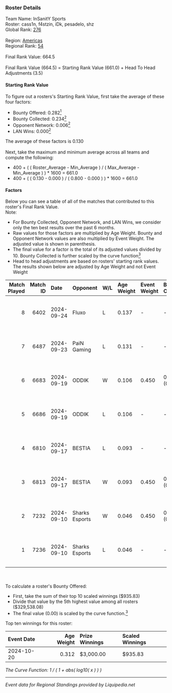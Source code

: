### Roster Details<br />
Team Name: InSanitY Sports<br />
Roster: cass1n, f4stzin, iDk, pesadelo, shz<br />
Global Rank: [276](../standings_global.md)<br />
<br />
Region: [Americas]( ../standings_americas.md)<br />
Regional Rank: [54]( ../standings_americas.md)<br />
<br />
Final Rank Value:  664.5<br />
<br />
Final Rank Value (664.5) = Starting Rank Value (661.0) + Head To Head Adjustments (3.5)<br />

#### Starting Rank Value<br />
To figure out a rosters's Starting Rank Value, first take the average of these four factors:<br />
- Bounty Offered: 0.282[<sup>1</sup>](#table2)
- Bounty Collected: 0.234[<sup>2</sup>](#table1)
- Opponent Network: 0.006[<sup>2</sup>](#table1)
- LAN Wins: 0.000[<sup>2</sup>](#table1)

The average of these factors is 0.130<br />
<br />
Next, take the maximum and minimum average across all teams and compute the following:<br />
- 400 + ( ( Roster_Average - Min_Average ) / ( Max_Average - Min_Average ) ) * 1600 = 661.0
- 400 + ( ( 0.130 - 0.000 ) / ( 0.800 - 0.000 ) ) * 1600 = 661.0


#### Factors<br />
Below you can see a table of all of the matches that contributed to this roster's Final Rank Value.<br />
Note:<br />

- For Bounty Collected, Opponent Network, and LAN Wins, we consider only the ten best results over the past 6 months.
- Raw values for those factors are multiplied by Age Weight. Bounty and Opponent Network values are also multiplied by Event Weight. The adjusted value is shown in parenthesis.
- The final value for a factor is the total of its adjusted values divided by 10. Bounty Collected is further scaled by the curve function[<sup>3</sup>](#curveFunction)
- Head to head adjustments are based on rosters' starting rank values. The results shown below are adjusted by Age Weight and not Event Weight
<span id="table1"></span><br />


| Match Played | Match ID | Date       | Opponent       | W/L | Age Weight | Event Weight | Bounty Collected | Opponent Network | LAN Wins  | H2H Adj. | Roster                              |
| -: | -: | :- | :- | :- | :- | :- | :- | :- | :- | -: | :- |
|            8 |     6402 | 2024-09-24 | Fluxo          | L   | 0.137      | -            | -                | -                | -         |    -0.81 | cass1n, f4stzin, iDk, pesadelo, shz |
|            7 |     6487 | 2024-09-23 | PaiN Gaming    | L   | 0.131      | -            | -                | -                | -         |    -0.02 | cass1n, f4stzin, iDk, pesadelo, shz |
|            6 |     6683 | 2024-09-19 | ODDIK          | W   | 0.106      | 0.450        | 0.028 (0.001)    | 0.518 (0.025)    | 0 (0.000) |     2.38 | cass1n, f4stzin, iDk, pesadelo, shz |
|            5 |     6686 | 2024-09-19 | ODDIK          | L   | 0.106      | -            | -                | -                | -         |    -0.97 | cass1n, f4stzin, iDk, pesadelo, shz |
|            4 |     6810 | 2024-09-17 | BESTIA         | L   | 0.093      | -            | -                | -                | -         |    -0.59 | cass1n, f4stzin, iDk, pesadelo, shz |
|            3 |     6813 | 2024-09-17 | BESTIA         | W   | 0.093      | 0.450        | 0.069 (0.003)    | 0.472 (0.020)    | 0 (0.000) |     2.34 | cass1n, f4stzin, iDk, pesadelo, shz |
|            2 |     7232 | 2024-09-10 | Sharks Esports | W   | 0.046      | 0.450        | 0.055 (0.001)    | 0.622 (0.013)    | 0 (0.000) |     1.29 | cass1n, f4stzin, iDk, pesadelo, shz |
|            1 |     7236 | 2024-09-10 | Sharks Esports | L   | 0.046      | -            | -                | -                | -         |    -0.17 | cass1n, f4stzin, iDk, pesadelo, shz |

<br />
<span id="table2"></span><br />
To calculate a roster's Bounty Offered:<br />

- First, take the sum of their top 10 scaled winnings ($935.83)
- Divide that value by the 5th highest value among all rosters ($329,538.08)
- The final value (0.00) is scaled by the curve function.[<sup>3</sup>](#curveFunction)

Top ten winnings for this roster:<br />

| Event Date | Age Weight | Prize Winnings | Scaled Winnings |
| :- | -: | :- | :- |
| 2024-10-20 |      0.312 | $3,000.00      | $935.83         |


<span id="curveFunction"></span>_The Curve Function: 1 / ( 1 + abs( log10( x ) ) )_<br />

---
_Event data for Regional Standings provided by Liquipedia.net_<br />
